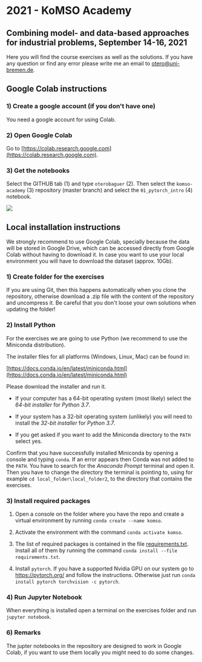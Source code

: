 # 2021 - KoMSO Academy

## Combining model- and data-based approaches for industrial problems, September 14-16, 2021

Here you will find the course exercises as well as the solutions.
If you have any question or find any error please write me an email to otero@uni-bremen.de.

## Google Colab instructions

### 1) Create a google account (if you don't have one)

You need a google account for using Colab.

### 2) Open Google Colab

Go to [https://colab.research.google.com](https://colab.research.google.com).

### 3) Get the notebooks

Select the GITHUB tab (1) and type `oterobaguer` (2). Then select the `komso-academy` (3) repository (master branch) and select the `01_pytorch_intro` (4) notebook.

![](google-colab.png)

## Local installation instructions

We strongly recommend to use Google Colab, specially because the data will be stored in Google Drive, which can be accessed directly from Google Colab without having to download it. In case you want to use your local environment you will have to download the dataset (approx. 10Gb).

### 1) Create folder for the exercises

If you are using Git, then this happens automatically when you clone the repository, otherwise download a .zip file with the content of the repository and uncompress it. Be careful that you don't loose your own solutions when updating the folder!

### 2) Install Python

For the exercises we are going to use Python (we recommend to use the Miniconda distribution).

The installer files for all platforms (Windows, Linux, Mac) can be found in:

[https://docs.conda.io/en/latest/miniconda.html](https://docs.conda.io/en/latest/miniconda.html)

Please download the installer and run it.

- If your computer has a 64-bit operating system (most likely) select the _64-bit installer_ for _Python 3.7_.

- If your system has a 32-bit operating system (unlikely) you will need to install the _32-bit installer_ for _Python 3.7_.

- If you get asked if you want to add the Miniconda directory to the `PATH` select yes.

Confirm that you have successfully installed Miniconda by opening a console and typing `conda`. If an error appears then Conda was not added to the `PATH`. You have to search for the _Anaconda Prompt_ terminal and open it. Then you have to change the directory the terminal is pointing to, using for example `cd local_folder\local_folder2`, to the directory that contains the exercises.

### 3) Install required packages

1. Open a console on the folder where you have the repo and create a virtual environment by running `conda create --name komso`.

2. Activate the environment with the command `conda activate komso`.

3. The list of required packages is contained in the file [requirements.txt](/requirements.txt). Install all of them by running the command `conda install --file requirements.txt`.

4. Install `pytorch`. If you have a supported Nvidia GPU on our system go to https://pytorch.org/ and follow the instructions. Otherwise just run `conda install pytorch torchvision -c pytorch`.

### 4) Run Jupyter Notebook

When everything is installed open a terminal on the exercises folder and run `jupyter notebook`.

### 6) Remarks

The jupter notebooks in the repository are designed to work in Google Colab, if you want to use them locally you might need to do some changes.
